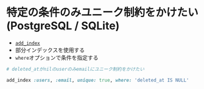 # 特定の条件のみユニーク制約をかけたい(PostgreSQL / SQLite)
- [`add_index`](https://api.rubyonrails.org/classes/ActiveRecord/ConnectionAdapters/SchemaStatements.html#method-i-add_index)
- 部分インデックスを使用する
- `where`オプションで条件を指定する

```ruby
# deleted_atがnilのuserのみemailにユニーク制約をかけたい

add_index :users, :email, unique: true, where: 'deleted_at IS NULL'
```
